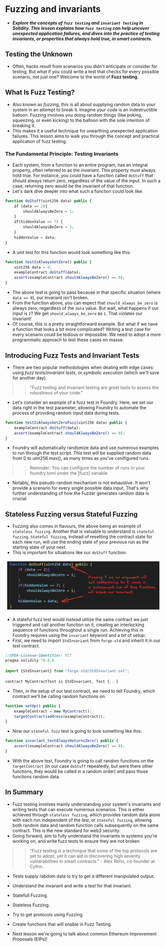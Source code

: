 # Fuzzing and invariants
- ***Explore the concepts of `fuzz testing` and `invariant testing` in Solidity. This lesson explains how `fuzz testing` can help uncover unexpected application failures, and dives into the practice of testing invariants, or properties that always hold true, in smart contracts.***

## Testing the Unknown
- Often, hacks result from scenarios you didn't anticipate or consider for testing. But what if you could write a test that checks for every possible scenario, not just one? Welcome to the world of **Fuzz testing**.

## What Is Fuzz Testing?
- Also known as _fuzzing_, this is all about supplying random data to your system in an attempt to break it. Imagine your code is an indestructible balloon. Fuzzing involves you doing random things (like poking, squeezing, or even kicking) to the balloon with the sole intention of breaking it.
- This makes it a useful technique for unearthing unexpected application failures. This lesson aims to walk you through the concept and practical application of fuzz testing.

### The Fundamental Principle: Testing Invariants
- Each system, from a function to an entire program, has an integral property, often referred to as the _invariant_. This property must always hold true. For instance, you could have a function called `doStuff` that should always return zero, regardless of the value of the input. In such a case, returning zero would be the invariant of that function.
- Let's dark dive deeper into what such a function could look like:

```js
function doStuff(uint256 data) public {
    if (data == 2){
        shouldAlwaysBeZero = 1;
    }
    if(hiddenValue == 7) {
        shouldAlwaysBeZero = 1;
    }
    hiddenValue = data;
}
```

- A unit test for this function would look something like this:

```js
function testIsAlwaysGetZero() public {
    uint256 data = 0;
    exampleContract.doStuff(data);
    assert(exampleContract.shouldAlwaysBeZero() == 0);
}
```

- The above test is going to pass because in that specific situation (where `data == 0`), our invariant isn't broken.
- From the function above, you can expect that `should_always_be_zero` is always zero, regardless of the `data` value. But wait, what happens if our input is `2`? We get `should_always_be_zero` as `1`. That violates our invariant!
- Of course, this is a pretty straightforward example. But what if we have a function that looks a bit more complicated? Writing a test case for every scenario could be tedious or impossible. We need to adopt a more programmatic approach to test these cases en masse.

## Introducing Fuzz Tests and Invariant Tests
- There are two popular methodologies when dealing with edge cases: using _fuzz tests/invariant tests_, or _symbolic execution_ (which we'll save for another day).

>> "Fuzz testing and Invariant testing are great tools to assess the robustness of your code."

- Let's consider an example of a fuzz test in Foundry. Here, we set our data right in the test parameter, allowing Foundry to automate the process of providing random input data during tests.

```js
function testIsAlwaysGetZeroFuzz(uint256 data) public {
    exampleContract.doStuff(data);
    assert(exampleContract.shouldAlwaysBeZero() == 0);
}
```

- Foundry will automatically randomize data and use numerous examples to run through the test script. This test will be supplied random data from 0 to uint256.max(), as many times as you've conifigured runs.

>> Reminder: You can configure the number of runs in your foundry.toml under the [fuzz] variable

- Notably, this pseudo-random mechanism is not exhaustive. It won't provide a scenario for every single possible data input. That's why further understanding of how the Fuzzer generates random data is crucial.

## Stateless Fuzzing versus Stateful Fuzzing
- Fuzzing also comes in flavours, the above being an example of `stateless fuzzing`. Another that is valuable to understand is `stateful fuzzing`. `Stateful fuzzing`, instead of resetting the contract state for each new run, will use the ending state of your previous run as the starting state of your next.
- This is important for situations like our `doStuff` function:

![alt text](<Images/image copy.png>)

- A stateful fuzz test would instead utilize the same contract we just triggered and call another function on it, creating an interlocking sequence of functions throughout a single run. Achieving this in Foundry requires using the `invariant` keyword and a bit of setup:
- First, we need to import `StdInvariant` from `forge-std` and inherit it in our test contract.

```js
//SPDX-License-Identifier: MIT
pragma solidity ^0.8.0

import {StdInvariant} from "forge-std/StdInvariant.sol";

contract MyContractTest is StdInvariant, Test {...}
```

- Then, in the setup of our test contract, we need to tell Foundry, which contract we'll be calling random functions on.

```js
function setUp() public {
    exampleContract = new MyContract();
    targetContract(address(exampleContract));
}
```

- Now our `stateful fuzz` test is going to look something like this:

```js
function invariant_testAlwaysReturnsZero() public {
    assert(exampleContract.shouldAlwaysBeZero() == 0);
}
```

- With the above test, Foundry is going to call random functions on the `targetContract` (in our case `doStuff` repeatedly, but were there other functions, they would be called in a random order) and pass those functions random data.

## In Summary
- Fuzz testing involves mainly understanding your system's invariants and writing tests that can execute numerous scenarios. This is either achieved through `stateless fuzzing`, which provides random data alone with each run independent of the last, or `stateful fuzzing`, allowing both random data and random function calls subsequently on the same contract. This is the new standard for web3 security.
- Going forward, aim to fully understand the invariants in systems you're working on, and write fuzz tests to ensure they are not broken

>> "Fuzz testing is a technique that some of the top protocols are yet to adopt, yet it can aid in discovering high severity vulnerabilities in smart contracts." - Alex Rohn, co-founder at Cyfrin.

- Tests supply rabdom data to try to get a different manipulated output.
- Understand the invariant and write a test for that invariant.
- Statefull Fuzzing.
- Stateless Fuzzing.
- Try to get protocols using Fuzzing.
- Create functions that will enable in Fuzz Testing.

- Next lesson we're going to talk about common Ethereum Improvement Proposals (EIPs)!
